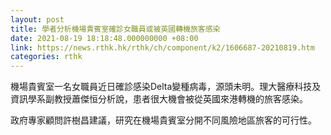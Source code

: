 ```yaml
---
layout: post
title: 學者分析機場貴賓室確診女職員或被英國轉機旅客感染
date: 2021-08-19 18:18:48.000000000 +08:00
link: https://news.rthk.hk/rthk/ch/component/k2/1606687-20210819.htm
categories: rthk
---
```


機場貴賓室一名女職員近日確診感染Delta變種病毒，源頭未明。理大醫療科技及資訊學系副教授蕭傑恒分析說，患者很大機會被從英國來港轉機的旅客感染。

政府專家顧問許樹昌建議，研究在機場貴賓室分開不同風險地區旅客的可行性。
